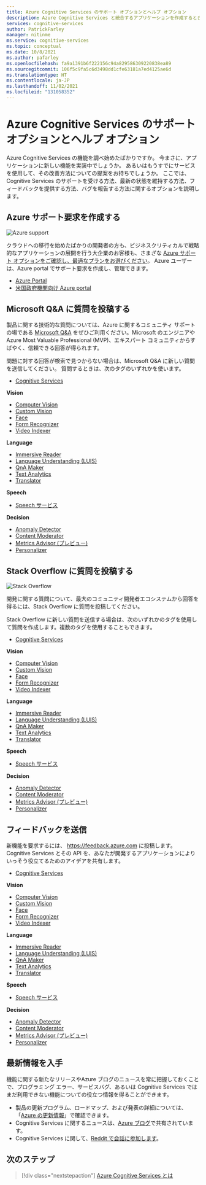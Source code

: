 ```yaml
---
title: Azure Cognitive Services のサポート オプションとヘルプ オプション
description: Azure Cognitive Services と統合するアプリケーションを作成するときの疑問や問題に対するヘルプやサポートを入手する方法について説明します。
services: cognitive-services
author: PatrickFarley
manager: nitinme
ms.service: cognitive-services
ms.topic: conceptual
ms.date: 10/8/2021
ms.author: pafarley
ms.openlocfilehash: fa9a1391b6f222156c94a829586309220838ea89
ms.sourcegitcommit: 106f5c9fa5c6d3498dd1cfe63181a7ed4125ae6d
ms.translationtype: HT
ms.contentlocale: ja-JP
ms.lasthandoff: 11/02/2021
ms.locfileid: "131058352"
---
```

# <a name="azure-cognitive-services-support-and-help-options"></a>Azure Cognitive Services のサポート オプションとヘルプ オプション

Azure Cognitive Services の機能を調べ始めたばかりですか。 今まさに、アプリケーションに新しい機能を実装中でしょうか。 あるいはもうすでにサービスを使用して、その改善方法についての提案をお持ちでしょうか。 ここでは、Cognitive Services のサポートを受ける方法、最新の状態を維持する方法、フィードバックを提供する方法、バグを報告する方法に関するオプションを説明します。

## <a name="create-an-azure-support-request"></a>Azure サポート要求を作成する

<div class='icon is-large'>
    <img alt='Azure support' src='https://docs.microsoft.com/media/logos/logo_azure.svg'>
</div>

クラウドへの移行を始めたばかりの開発者の方も、ビジネスクリティカルで戦略的なアプリケーションの展開を行う大企業のお客様も、さまざな [Azure サポート オプションをご確認し、最適なプランをお選びください](https://azure.microsoft.com/support/plans)。 Azure ユーザーは、Azure portal でサポート要求を作成し、管理できます。

* [Azure Portal](https://ms.portal.azure.com/#blade/Microsoft_Azure_Support/HelpAndSupportBlade/overview)
* [米国政府機関向け Azure portal](https://portal.azure.us)


## <a name="post-a-question-on-microsoft-qa"></a>Microsoft Q&A に質問を投稿する

製品に関する技術的な質問については、Azure に関するコミュニティ サポートの場である [Microsoft Q&A](/answers/products/azure?product=all) をぜひご利用ください。Microsoft のエンジニアや Azure Most Valuable Professional (MVP)、エキスパート コミュニティからすばやく、信頼できる回答が得られます。

問題に対する回答が検索で見つからない場合は、Microsoft Q&A に新しい質問を送信してください。 質問するときは、次のタグのいずれかを使います。

* [Cognitive Services](/answers/topics/azure-cognitive-services.html)

**Vision**

* [Computer Vision](/answers/topics/azure-computer-vision.html)
* [Custom Vision](/answers/topics/azure-custom-vision.html)
* [Face](/answers/topics/azure-face.html)
* [Form Recognizer](/answers/topics/azure-form-recognizer.html)
* [Video Indexer](/answers/topics/azure-media-services.html)

**Language**

* [Immersive Reader](/answers/topics/azure-immersive-reader.html)
* [Language Understanding (LUIS)](/answers/topics/azure-language-understanding.html)
* [QnA Maker](/answers/topics/azure-qna-maker.html)
* [Text Analytics](/answers/topics/azure-text-analytics.html)
* [Translator](/answers/topics/azure-translator.html)

**Speech**

* [Speech サービス](/answers/topics/azure-speech.html)


**Decision**

* [Anomaly Detector](/answers/topics/azure-anomaly-detector.html) 
* [Content Moderator](/answers/topics/azure-content-moderator.html)
* [Metrics Advisor (プレビュー)]()
* [Personalizer](/answers/topics/azure-personalizer.html)

## <a name="post-a-question-to-stack-overflow"></a>Stack Overflow に質問を投稿する

<div class='icon is-large'>
    <img alt='Stack Overflow' src='https://docs.microsoft.com/media/logos/logo_stackoverflow.svg'>
</div>

開発に関する質問について、最大のコミュニティ開発者エコシステムから回答を得るには、Stack Overflow に質問を投稿してください。

Stack Overflow に新しい質問を送信する場合は、次のいずれかのタグを使用して質問を作成します。複数のタグを使用することもできます。

* [Cognitive Services](https://stackoverflow.com/questions/tagged/azure-cognitive-services)

**Vision**

* [Computer Vision](https://stackoverflow.com/search?q=azure+computer+vision)
* [Custom Vision](https://stackoverflow.com/search?q=azure+custom+vision)
* [Face](https://stackoverflow.com/search?q=azure+face)
* [Form Recognizer](https://stackoverflow.com/search?q=azure+form+recognizer)
* [Video Indexer](https://stackoverflow.com/search?q=azure+video+indexer)

**Language**

* [Immersive Reader](https://stackoverflow.com/search?q=azure+immersive+reader)
* [Language Understanding (LUIS)](https://stackoverflow.com/search?q=azure+luis+language+understanding)
* [QnA Maker](https://stackoverflow.com/search?q=azure+qna+maker)
* [Text Analytics](https://stackoverflow.com/search?q=azure+text+analytics)
* [Translator](https://stackoverflow.com/search?q=azure+translator+text)

**Speech**

* [Speech サービス](https://stackoverflow.com/search?q=azure+speech)

**Decision**

* [Anomaly Detector](https://stackoverflow.com/search?q=azure+anomaly+detector) 
* [Content Moderator](https://stackoverflow.com/search?q=azure+content+moderator)
* [Metrics Advisor (プレビュー)](https://stackoverflow.com/search?q=azure+metrics+advisor)
* [Personalizer](https://stackoverflow.com/search?q=azure+personalizer)

## <a name="submit-feedback"></a>フィードバックを送信

新機能を要求するには、 https://feedback.azure.com に投稿します。 Cognitive Services とその API を、あなたが開発するアプリケーションによりいっそう役立てるためのアイデアを共有します。 

* [Cognitive Services](https://feedback.azure.com/d365community/forum/09041fae-0b25-ec11-b6e6-000d3a4f0858)

**Vision**

* [Computer Vision](https://feedback.azure.com/d365community/forum/09041fae-0b25-ec11-b6e6-000d3a4f0858?c=7a8853b4-0b25-ec11-b6e6-000d3a4f0858)
* [Custom Vision](https://feedback.azure.com/d365community/forum/09041fae-0b25-ec11-b6e6-000d3a4f0858?c=7a8853b4-0b25-ec11-b6e6-000d3a4f0858)
* [Face](https://feedback.azure.com/d365community/forum/09041fae-0b25-ec11-b6e6-000d3a4f0858?c=7a8853b4-0b25-ec11-b6e6-000d3a4f0858)
* [Form Recognizer](https://feedback.azure.com/d365community/forum/09041fae-0b25-ec11-b6e6-000d3a4f0858?c=7a8853b4-0b25-ec11-b6e6-000d3a4f0858)
* [Video Indexer](https://feedback.azure.com/d365community/forum/09041fae-0b25-ec11-b6e6-000d3a4f0858?c=6483a3c0-0b25-ec11-b6e6-000d3a4f0858)


**Language**

* [Immersive Reader](https://feedback.azure.com/d365community/forum/09041fae-0b25-ec11-b6e6-000d3a4f0858?c=449a6fba-0b25-ec11-b6e6-000d3a4f0858)
* [Language Understanding (LUIS)](https://feedback.azure.com/d365community/forum/09041fae-0b25-ec11-b6e6-000d3a4f0858?c=449a6fba-0b25-ec11-b6e6-000d3a4f0858)
* [QnA Maker](https://feedback.azure.com/d365community/forum/09041fae-0b25-ec11-b6e6-000d3a4f0858?c=449a6fba-0b25-ec11-b6e6-000d3a4f0858)
* [Text Analytics](https://feedback.azure.com/d365community/forum/09041fae-0b25-ec11-b6e6-000d3a4f0858?c=449a6fba-0b25-ec11-b6e6-000d3a4f0858)
* [Translator](https://feedback.azure.com/d365community/forum/09041fae-0b25-ec11-b6e6-000d3a4f0858?c=449a6fba-0b25-ec11-b6e6-000d3a4f0858)

**Speech**

* [Speech サービス](https://feedback.azure.com/d365community/forum/09041fae-0b25-ec11-b6e6-000d3a4f0858?c=21041fae-0b25-ec11-b6e6-000d3a4f0858)

**Decision**

* [Anomaly Detector](https://feedback.azure.com/d365community/forum/09041fae-0b25-ec11-b6e6-000d3a4f0858?c=6c8853b4-0b25-ec11-b6e6-000d3a4f0858) 
* [Content Moderator](https://feedback.azure.com/d365community/forum/09041fae-0b25-ec11-b6e6-000d3a4f0858?c=6c8853b4-0b25-ec11-b6e6-000d3a4f0858)
* [Metrics Advisor (プレビュー)](https://feedback.azure.com/d365community/forum/09041fae-0b25-ec11-b6e6-000d3a4f0858?c=6c8853b4-0b25-ec11-b6e6-000d3a4f0858)
* [Personalizer](https://feedback.azure.com/d365community/forum/09041fae-0b25-ec11-b6e6-000d3a4f0858?c=6c8853b4-0b25-ec11-b6e6-000d3a4f0858)

## <a name="stay-informed"></a>最新情報を入手

機能に関する新たなリリースやAzure ブログのニュースを常に把握しておくことで、プログラミング エラー、サービスバグ、あるいは Cognitive Services ではまだ利用できない機能についての役立つ情報を得ることができます。

* 製品の更新プログラム、ロードマップ、および発表の詳細については、「[Azure の更新情報](https://azure.microsoft.com/updates/?category=ai-machine-learning&query=Azure%20Cognitive%20Services)」で確認できます。
* Cognitive Services に関するニュースは、[Azure ブログ](https://azure.microsoft.com/blog/topics/cognitive-services/)で共有されています。
* Cognitive Services に関して、[Reddit で会話に参加します](https://www.reddit.com/r/AZURE/search/?q=Cognitive%20Services&restrict_sr=1)。

## <a name="next-steps"></a>次のステップ

> [!div class="nextstepaction"]
> [Azure Cognitive Services とは](./what-are-cognitive-services.md)
